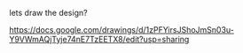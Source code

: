 lets draw the design?



https://docs.google.com/drawings/d/1zPFYirsJShoJmSn03u-Y9VWmAQjTyje74nE7TzEETX8/edit?usp=sharing
